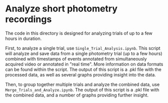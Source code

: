 # Analyze short photometry recordings

The code in this directory is designed for analyzing trials of up to a few hours in duration.

First, to analyze a single trial, use `Single_Trial_Analysis.ipynb`. This script will analyze and save data from a single photometry trial (up to a few hours) combined with timestamps of events annotated from simultaneously acquired video or annotated in "real time". More information on data formats can be found within the script. The output of this script is a .pkl file with the processed data, as well as several graphs providing insight into the data.

Then, to group together multiple trials and analyze the combined data, use `Merge_Trials_and_Analyze.ipynb`. The output of this script is a .pkl file with the combined data, and a number of graphs providing further insight.
